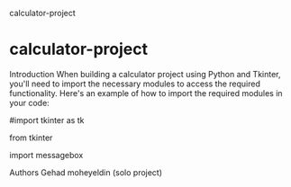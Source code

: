calculator-project
# calculator-project

Introduction
When building a calculator project using Python and Tkinter, you'll need to import the necessary modules to access the required functionality. Here's an example of how to import the required modules in your code:


#import tkinter as tk

from tkinter

import messagebox



Authors
Gehad moheyeldin (solo project)
